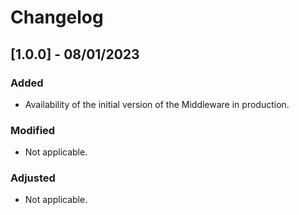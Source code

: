 # Changelog

## [1.0.0] - 08/01/2023

### Added
- Availability of the initial version of the Middleware in production.

### Modified
- Not applicable.

### Adjusted
- Not applicable.